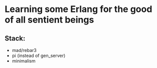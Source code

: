 # Learning some Erlang for the good of all sentient beings

## Stack:

* mad/rebar3
* pi (instead of gen_server)
* minimalism